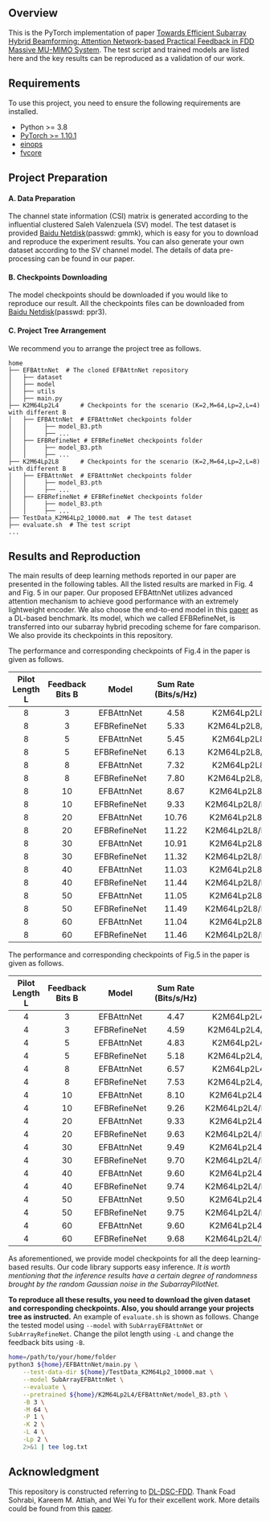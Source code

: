 ## Overview
This is the PyTorch implementation of paper [Towards Efficient Subarray Hybrid Beamforming: Attention Network-based Practical Feedback in FDD Massive MU-MIMO System](https://arxiv.org/abs/2302.02401). The test script and trained models are listed here and the key results can be reproduced as a validation of our work.

## Requirements

To use this project, you need to ensure the following requirements are installed.

- Python >= 3.8
- [PyTorch >= 1.10.1](https://pytorch.org/get-started/locally/)
- [einops](https://github.com/arogozhnikov/einops)
- [fvcore](https://github.com/facebookresearch/fvcore)


## Project Preparation

#### A. Data Preparation
The channel state information (CSI) matrix is generated according to the influential clustered Saleh Valenzuela (SV) model. The test dataset is provided [Baidu Netdisk](https://pan.baidu.com/s/1ow3F9FHSy0QeyAp94FJFEw)(passwd: gmmk), which is easy for you to download and reproduce the experiment results.
You can also generate your own dataset according to the SV channel model. The details of data pre-processing can be found in our paper.

#### B. Checkpoints Downloading
The model checkpoints should be downloaded if you would like to reproduce our result. All the checkpoints files can be downloaded from [Baidu Netdisk](https://pan.baidu.com/s/1mhVZiM8CW4ZvJF5-WnwOIg)(passwd: ppr3).

#### C. Project Tree Arrangement
We recommend you to arrange the project tree as follows.

```
home
├── EFBAttnNet  # The cloned EFBAttnNet repository
│   ├── dataset
│   ├── model
│   ├── utils
│   ├── main.py
├── K2M64Lp2L4      # Checkpoints for the scenario (K=2,M=64,Lp=2,L=4) with different B
│   ├── EFBAttnNet  # EFBAttnNet checkpoints folder
│   │     ├── model_B3.pth
│   │     ├── ...
│   ├── EFBRefineNet # EFBRefineNet checkpoints folder
│   │     ├── model_B3.pth
│   │     ├── ...
├── K2M64Lp2L8      # Checkpoints for the scenario (K=2,M=64,Lp=2,L=8) with different B
│   ├── EFBAttnNet  # EFBAttnNet checkpoints folder
│   │     ├── model_B3.pth
│   │     ├── ...
│   ├── EFBRefineNet # EFBRefineNet checkpoints folder
│   │     ├── model_B3.pth
│   │     ├── ...
├── TestData_K2M64Lp2_10000.mat  # The test dataset
├── evaluate.sh  # The test script
...
```

## Results and Reproduction

The main results of deep learning methods reported in our paper are presented in the following tables. All the listed results are marked in Fig. 4 and Fig. 5 in our paper. Our proposed EFBAttnNet utilizes advanced attention mechanism to achieve good performance with an extremely lightweight encoder. We also choose the end-to-end model in this [paper](https://ieeexplore.ieee.org/document/9814463) as a DL-based benchmark. Its model, which we called EFBRefineNet, is transferred into our subarray hybrid precoding scheme for fare comparison. We also provide its checkpoints in this repository.

The performance and corresponding checkpoints of Fig.4 in the paper is given as follows.

Pilot Length L | Feedback Bits B | Model | Sum Rate (Bits/s/Hz) | Checkpoint
:--: | :--: | :--: | :--: | :--:
8 | 3 | EFBAttnNet | 4.58 | K2M64Lp2L8/EFBAttnNet/model_B3.pth
8 | 3 | EFBRefineNet | 5.33 | K2M64Lp2L8/EFBRefineNet/model_B3.pth
8 | 5 | EFBAttnNet | 5.45 | K2M64Lp2L8/EFBAttnNet/model_B5.pth
8 | 5 | EFBRefineNet | 6.13 | K2M64Lp2L8/EFBRefineNet/model_B5.pth
8 | 8 | EFBAttnNet | 7.32 | K2M64Lp2L8/EFBAttnNet/model_B8.pth
8 | 8 | EFBRefineNet | 7.80 | K2M64Lp2L8/EFBRefineNet/model_B8.pth
8 | 10 | EFBAttnNet | 8.67 | K2M64Lp2L8/EFBAttnNet/model_B10.pth
8 | 10 | EFBRefineNet | 9.33 | K2M64Lp2L8/EFBRefineNet/model_B10.pth
8 | 20 | EFBAttnNet | 10.76 | K2M64Lp2L8/EFBAttnNet/model_B20.pth
8 | 20 | EFBRefineNet | 11.22 | K2M64Lp2L8/EFBRefineNet/model_B20.pth
8 | 30 | EFBAttnNet | 10.91 | K2M64Lp2L8/EFBAttnNet/model_B30.pth
8 | 30 | EFBRefineNet | 11.32 | K2M64Lp2L8/EFBRefineNet/model_B30.pth
8 | 40 | EFBAttnNet | 11.03 | K2M64Lp2L8/EFBAttnNet/model_B40.pth
8 | 40 | EFBRefineNet | 11.44 | K2M64Lp2L8/EFBRefineNet/model_B40.pth
8 | 50 | EFBAttnNet | 11.05 | K2M64Lp2L8/EFBAttnNet/model_B50.pth
8 | 50 | EFBRefineNet | 11.49 | K2M64Lp2L8/EFBRefineNet/model_B50.pth
8 | 60 | EFBAttnNet | 11.04 | K2M64Lp2L8/EFBAttnNet/model_B60.pth
8 | 60 | EFBRefineNet | 11.46 | K2M64Lp2L8/EFBRefineNet/model_B60.pth

The performance and corresponding checkpoints of Fig.5 in the paper is given as follows.

Pilot Length L| Feedback Bits B | Model | Sum Rate (Bits/s/Hz) | Checkpoint
:--: | :--: | :--: | :--: | :--:
4 | 3 | EFBAttnNet | 4.47 | K2M64Lp2L4/EFBAttnNet/model_B3.pth
4 | 3 | EFBRefineNet | 4.59 | K2M64Lp2L4/EFBRefineNet/model_B3.pth
4 | 5 | EFBAttnNet | 4.83 | K2M64Lp2L4/EFBAttnNet/model_B5.pth
4 | 5 | EFBRefineNet | 5.18 | K2M64Lp2L4/EFBRefineNet/model_B5.pth
4 | 8 | EFBAttnNet | 6.57 | K2M64Lp2L4/EFBAttnNet/model_B8.pth
4 | 8 | EFBRefineNet | 7.53 | K2M64Lp2L4/EFBRefineNet/model_B8.pth
4 | 10 | EFBAttnNet | 8.10 | K2M64Lp2L4/EFBAttnNet/model_B10.pth
4 | 10 | EFBRefineNet | 9.26 | K2M64Lp2L4/EFBRefineNet/model_B10.pth
4 | 20 | EFBAttnNet | 9.33 | K2M64Lp2L4/EFBAttnNet/model_B20.pth
4 | 20 | EFBRefineNet | 9.63 | K2M64Lp2L4/EFBRefineNet/model_B20.pth
4 | 30 | EFBAttnNet | 9.49 | K2M64Lp2L4/EFBAttnNet/model_B30.pth
4 | 30 | EFBRefineNet | 9.70 | K2M64Lp2L4/EFBRefineNet/model_B30.pth
4 | 40 | EFBAttnNet | 9.60 | K2M64Lp2L4/EFBAttnNet/model_B40.pth
4 | 40 | EFBRefineNet | 9.74 | K2M64Lp2L4/EFBRefineNet/model_B40.pth
4 | 50 | EFBAttnNet | 9.50 | K2M64Lp2L4/EFBAttnNet/model_B50.pth
4 | 50 | EFBRefineNet | 9.75 | K2M64Lp2L4/EFBRefineNet/model_B50.pth
4 | 60 | EFBAttnNet | 9.60 | K2M64Lp2L4/EFBAttnNet/model_B60.pth
4 | 60 | EFBRefineNet | 9.68 | K2M64Lp2L4/EFBRefineNet/model_B60.pth


As aforementioned, we provide model checkpoints for all the deep learning-based results. Our code library supports easy inference. *It is worth mentioning that the inference results have a certain degree of randomness brought by the random Gaussian noise in the SubarrayPilotNet.*

**To reproduce all these results, you need to download the given dataset and corresponding checkpoints. Also, you should arrange your projects tree as instructed.** An example of `evaluate.sh` is shown as follows.
Change the tested model using `--model` with `SubArrayEFBAttnNet` or `SubArrayRefineNet`. Change the pilot length using `-L` and change the feedback bits using `-B`.

``` bash
home=/path/to/your/home/folder
python3 ${home}/EFBAttnNet/main.py \
    --test-data-dir ${home}/TestData_K2M64Lp2_10000.mat \
    --model SubArrayEFBAttnNet \
    --evaluate \
    --pretrained ${home}/K2M64Lp2L4/EFBAttnNet/model_B3.pth \
    -B 3 \
    -M 64 \
    -P 1 \
    -K 2 \
    -L 4 \
    -Lp 2 \
    2>&1 | tee log.txt
```

## Acknowledgment
This repository is constructed referring to [DL-DSC-FDD](https://github.com/foadsohrabi/DL-DSC-FDD-Massive-MIMO). Thank Foad Sohrabi, Kareem M. Attiah, and Wei Yu for their excellent work. More details could be found from this [paper](https://ieeexplore.ieee.org/document/9347820).

